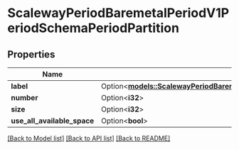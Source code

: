 # ScalewayPeriodBaremetalPeriodV1PeriodSchemaPeriodPartition

## Properties

Name | Type | Description | Notes
------------ | ------------- | ------------- | -------------
**label** | Option<[**models::ScalewayPeriodBaremetalPeriodV1PeriodSchemaPeriodPartitionPeriodLabel**](scaleway.baremetal.v1.Schema.Partition.Label.md)> |  | [optional]
**number** | Option<**i32**> |  | [optional]
**size** | Option<**i32**> | (in bytes) | [optional]
**use_all_available_space** | Option<**bool**> |  | [optional]

[[Back to Model list]](../README.md#documentation-for-models) [[Back to API list]](../README.md#documentation-for-api-endpoints) [[Back to README]](../README.md)


